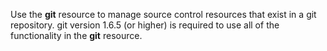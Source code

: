 Use the **git** resource to manage source control resources that exist
in a git repository. git version 1.6.5 (or higher) is required to use
all of the functionality in the **git** resource.